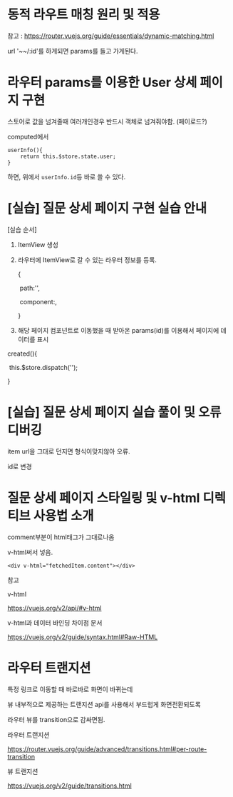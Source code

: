 # 동적 라우트 매칭 원리 및 적용

참고 : https://router.vuejs.org/guide/essentials/dynamic-matching.html

url '~~/:id'를 하게되면 params를 들고 가게된다.



# 라우터 params를 이용한 User 상세 페이지 구현

스토어로 값을 넘겨줄때 여러개인경우 반드시 객체로 넘겨줘야함. (페이로드?)



computed에서

```vue
userInfo(){
	return this.$store.state.user;
}
```

하면, 위에서 `userInfo.id`등 바로 쓸 수 있다.



# [실습] 질문 상세 페이지 구현 실습 안내

[실습 순서]

1. ItemView 생성

2. 라우터에 ItemView로 갈 수 있는 라우터 정보를 등록.

   {

   ​	path:'',

   ​	component:,

   }

3.  해당 페이지 컴포넌트로 이동했을 때 받아온 params(id)를 이용해서 페이지에 데이터를 표시

   created(){

   ​	this.$store.dispatch('');

   }

# [실습] 질문 상세 페이지 실습 풀이 및 오류 디버깅

item url을 그대로 던지면 형식이맞지않아 오류.

id로 변경



# 질문 상세 페이지 스타일링 및 v-html 디렉티브 사용법 소개

comment부분이 html태그가 그대로나옴

v-html써서 넣음.

`<div v-html="fetchedItem.content"></div>`

참고 

v-html

 https://vuejs.org/v2/api/#v-html

v-html과 데이터 바인딩 차이점 문서

https://vuejs.org/v2/guide/syntax.html#Raw-HTML



# 라우터 트랜지션

특정 링크로 이동할 때 바로바로 화면이 바뀌는데

뷰 내부적으로 제공하는 트랜지션 api를 사용해서 부드럽게 화면전환되도록

라우터 뷰를 transition으로 감싸면됨.

라우터 트랜지션

https://router.vuejs.org/guide/advanced/transitions.html#per-route-transition

뷰 트랜지션

https://vuejs.org/v2/guide/transitions.html

